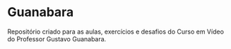 # Guanabara

Repositório criado para as aulas, exercícios e desafios do Curso em Vídeo do Professor Gustavo Guanabara.
